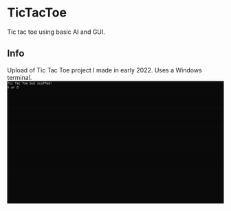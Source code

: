 # TicTacToe
Tic tac toe using basic AI and GUI. 
## Info
Upload of Tic Tac Toe project I made in early 2022. Uses a Windows terminal. 
![](https://github.com/Neilk1021/TicTacToe/blob/main/tttGif.gif)
